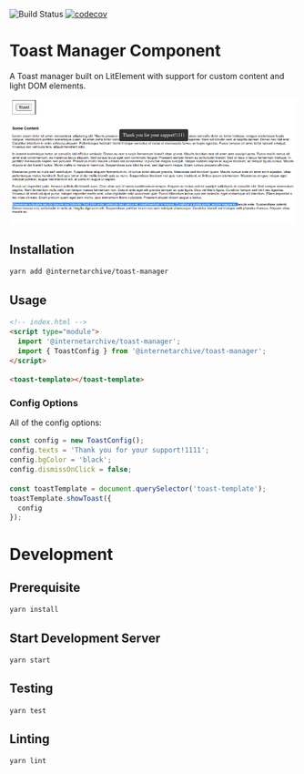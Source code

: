 ![Build Status](https://github.com/internetarchive/iaux-toast-manager/actions/workflows/ci.yml/badge.svg) [![codecov](https://codecov.io/gh/internetarchive/iaux-toast-manager/branch/master/graph/badge.svg)](https://codecov.io/gh/internetarchive/iaux-toast-manager)

# Toast Manager Component

A Toast manager built on LitElement with support for custom content and light DOM elements.

![Toast Manager](./assets/toast-screenshot.png "Toast Manager Demo")

## Installation
```bash
yarn add @internetarchive/toast-manager
```

## Usage
```html
<!-- index.html -->
<script type="module">
  import '@internetarchive/toast-manager';
  import { ToastConfig } from '@internetarchive/toast-manager';
</script>

<toast-template></toast-template>

```
### Config Options

All of the config options:

```javascript
const config = new ToastConfig();
config.texts = 'Thank you for your support!1111';
config.bgColor = 'black';
config.dismissOnClick = false;

const toastTemplate = document.querySelector('toast-template');
toastTemplate.showToast({
  config
});
```

# Development

## Prerequisite
```bash
yarn install
```

## Start Development Server
```bash
yarn start
```

## Testing
```bash
yarn test
```

## Linting
```bash
yarn lint
```
